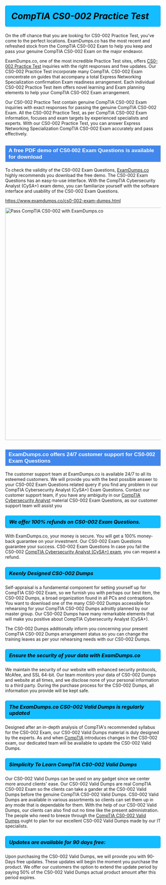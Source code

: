 <h1>                <strong><span style="display: block; color: #000000; background: #14BDFF; border: 0.5px solid #AED6F1; border-left: 3px solid #3498DB; padding: .6em; border-radius: 6px;">                     <em>CompTIA CS0-002 <span class="exam_variation">Practice Test</span> </em>                </span></strong>            </h1>                        <p>On the off chance that you are looking for CS0-002 <span class="exam_variation">Practice Test</span>, you've come to the perfect locations.             ExamDumps.co has the most recent and refreshed stock from the CompTIA CS0-002 Exam to help you keep and pass your genuine CompTIA CS0-002 Exam on the major endeavor.</p>                        <p>ExamDumps.co, one of the most incredible <span class="exam_variation">Practice Test</span> sites, offers <a href="https://www.examdumps.co/cs0-002-exam-dumps.html">CS0-002 <span class="exam_variation">Practice Test</span></a> inquiries with the right responses and free updates. Our CS0-002 <span class="exam_variation">Practice Test</span> incorporate             many CompTIA. CS0-002 Exam concentrate on guides that accompany a total Express Networking Specialization confirmation Exam readiness arrangement. Each individual             CS0-002 <span class="exam_variation">Practice Test</span> item offers novel learning and Exam planning elements to help your CompTIA CS0-002 Exam arrangement.</p>                        <p>Our CS0-002 <span class="exam_variation">Practice Test</span> contain genuine CompTIA CS0-002 Exam inquiries with exact responses for passing the genuine CompTIA CS0-002 Exam. All the CS0-002 <span class="exam_variation">Practice Test</span>,             as per CompTIA CS0-002 Exam information, focuses and exam targets by experienced specialists and experts. With our CS0-002 <span class="exam_variation">Practice Test</span>, you can answer             Express Networking Specialization CompTIA CS0-002 Exam accurately and pass effectively.</p>                        <h2 style="background: #4287ec; border: 1px solid #cccccc; padding: 5px 10px;">                <span style="color: #ffffff;">                    <span style="font-size: 11pt;">                        <span style="line-height: normal;">                            <span style="font-family: Calibri,sans-serif;">                                <strong>                                    <span style="font-size: 13.0pt;">A free PDF demo of CS0-002 <span class="exam_variation2">Exam Questions</span> is available for download</span>                                </strong>                            </span>                        </span>                    </span>                </span>            </h2>                        <p>To check the validity of the CS0-002 <span class="exam_variation2">Exam Questions</span>, <a href="https://www.examdumps.co/">ExamDumps.co</a> highly recommends you download the free demo. The CS0-002 <span class="exam_variation2">Exam Questions</span> has an easy-to-use interface.             With the CompTIA Cybersecurity Analyst (CySA+) exam demo, you can familiarize yourself with the software interface and usability of the CS0-002 <span class="exam_variation2">Exam Questions</span>.</p>                        <p><a href="https://www.examdumps.co/cs0-002-exam-dumps.html">https://www.examdumps.co/cs0-002-exam-dumps.html</a></p>                        <p><a href="https://www.examdumps.co/"><img src="https://www.examdumps.co//images/banners/big-sale-20-percent-discount-offer-examdumps.jpg" class="postImage" alt="Pass CompTIA CS0-002 with ExamDumps.co" width="750"></a></p>                            <h2 style="background: #4287ec; border: 1px solid #cccccc; padding: 5px 10px;">                <span style="color: #ffffff;">                    <span style="font-size: 11pt;">                        <span style="line-height: normal;">                            <span style="font-family: Calibri,sans-serif;">                                <strong>                                    <span style="font-size: 13.0pt;">ExamDumps.co offers 24/7 customer support for CS0-002 <span class="exam_variation2">Exam Questions</span> </span>                                </strong>                            </span>                        </span>                    </span>                </span>            </h2>                        <p>The customer support team at ExamDumps.co is available 24/7 to all its esteemed customers. We will provide you with the best possible answer to your CS0-002 <span class="exam_variation2">Exam Questions</span>            related query if you find any problem in our CompTIA Cybersecurity Analyst (CySA+) <span class="exam_variation2">Exam Questions</span>. Contact our customer support team, if you have any ambiguity in             our <a href="https://www.examdumps.co/cysa-exam-dumps.html">CompTIA Cybersecurity Analyst</a> material CS0-002 <span class="exam_variation2">Exam Questions</span>, as our customer support team will assist you</p>                        <h3>                <strong>                    <span style="display: block; color: #000000; background: #14BDFF; border: 0.5px solid #AED6F1; border-left: 3px solid #3498DB; padding: .6em; border-radius: 6px;">                        <em>We offer 100% refunds on CS0-002 <span class="exam_variation2">Exam Questions</span>.</em>                    </span>                </strong>            </h3>                        <p>With ExamDumps.co, your money is secure. You will get a 100% money-back guarantee on your investment. Our CS0-002 <span class="exam_variation2">Exam Questions</span> guarantee your success.             CS0-002 <span class="exam_variation2">Exam Questions</span> In case you fail the CS0-002 <a href="https://www.examdumps.co/cs0-002-exam-dumps.html">CompTIA Cybersecurity Analyst (CySA+) exam</a>, you can request a refund.</p>                        <h3>                <strong>                    <span style="display: block; color: #000000; background: #14BDFF; border: 0.5px solid #AED6F1; border-left: 3px solid #3498DB; padding: .6em; border-radius: 6px;">                        <em>Keenly Designed CS0-002 <span class="exam_variation3">Dumps</span></em>                    </span>                </strong>            </h3>                        <p>Self-appraisal is a fundamental component for setting yourself up for CompTIA CS0-002 Exam, so we furnish you with perhaps our best item, the CS0-002 <span class="exam_variation3">Dumps</span>,             a broad organization found in all PCs and contraptions. You want to download one of the many CS0-002 <span class="exam_variation3">Dumps</span> accessible for rehearsing for your             CompTIA CS0-002 <span class="exam_variation3">Dumps</span> adroitly planned by our master group. Our CS0-002 <span class="exam_variation3">Dumps</span> have many remarkable elements that will make you             positive about CompTIA Cybersecurity Analyst (CySA+).</p>                        <p>The CS0-002 <span class="exam_variation3">Dumps</span> additionally inform you concerning your present CompTIA CS0-002 <span class="exam_variation3">Dumps</span> arrangement status so you can change the training             leaves as per your rehearsing needs with our CS0-002 <span class="exam_variation3">Dumps</span>.</p>                        <h3>                <strong>                    <span style="display: block; color: #000000; background: #14BDFF; border: 0.5px solid #AED6F1; border-left: 3px solid #3498DB; padding: .6em; border-radius: 6px;">                        <em>Ensure the security of your data with ExamDumps.co </em>                    </span>                </strong>            </h3>                        <p>We maintain the security of our website with enhanced security protocols, McAfee, and SSL 64-bit. Our team monitors your data of CS0-002 <span class="exam_variation3">Dumps</span> and website at all times,             and we disclose none of your personal information to a third party. During the purchase process for the CS0-002 <span class="exam_variation3">Dumps</span>, all information you provide will be kept safe.</p>                        <h3>                <strong>                    <span style="display: block; color: #000000; background: #14BDFF; border: 0.5px solid #AED6F1; border-left: 3px solid #3498DB; padding: .6em; border-radius: 6px;">                        <em>The ExamDumps.co CS0-002 <span class="exam_variation4">Valid Dumps</span> is regularly updated </em>                    </span>                </strong>            </h3>                        <p>Designed after an in-depth analysis of CompTIA's recommended syllabus for the CS0-002 Exam, our CS0-002 <span class="exam_variation4">Valid Dumps</span> material is duly designed by the experts.             As and when <a href="https://www.examdumps.co/comptia-exam-dumps.html">CompTIA</a> introduces changes in the CS0-002 exam, our dedicated team will be available to update the CS0-002 <span class="exam_variation4">Valid Dumps</span>.</p>                        <h3>                <strong>                    <span style="display: block; color: #000000; background: #14BDFF; border: 0.5px solid #AED6F1; border-left: 3px solid #3498DB; padding: .6em; border-radius: 6px;">                        <em>Simplicity To Learn CompTIA CS0-002 <span class="exam_variation4">Valid Dumps</span></em>                    </span>                </strong>            </h3>                        <p>Our CS0-002 <span class="exam_variation4">Valid Dumps</span> can be used on any gadget since we center more around clients' ease. Our CS0-002 <span class="exam_variation4">Valid Dumps</span> are real CompTIA CS0-002 Exam             so the clients can take a gander at the CS0-002 <span class="exam_variation4">Valid Dumps</span> before the genuine CompTIA CS0-002 <span class="exam_variation4">Valid Dumps</span>. CS0-002 <span class="exam_variation4">Valid Dumps</span> are available in various assortments             so clients can set them up in any mode that is dependable for them. With the help of our CS0-002 <span class="exam_variation4">Valid Dumps</span>, our clients can also find out no time like the present administration.             The people who need to breeze through the <a href="https://www.examdumps.co/cs0-002-exam-dumps.html">CompTIA CS0-002 <span class="exam_variation4">Valid Dumps</span></a> ought to plan for our excellent CS0-002 <span class="exam_variation4">Valid Dumps</span> made by our IT specialists.</p>                        <h3>                <strong>                    <span style="display: block; color: #000000; background: #14BDFF; border: 0.5px solid #AED6F1; border-left: 3px solid #3498DB; padding: .6em; border-radius: 6px;">                        <em>Updates are available for 90 days free:</em>                    </span>                </strong>            </h3>                        <p>Upon purchasing the CS0-002 <span class="exam_variation4">Valid Dumps</span>, we will provide you with 90-Days free updates. These updates will begin the moment you purchase the product.             We offer our customers the option to extend the update period by paying 50% of the CS0-002 <span class="exam_variation4">Valid Dumps</span> actual product amount after this period expires.</p>                    
